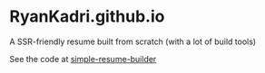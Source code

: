 # RyanKadri.github.io
A SSR-friendly resume built from scratch (with a lot of build tools)

See the code at [simple-resume-builder](https://github.com/RyanKadri/simple-resume-builder)
